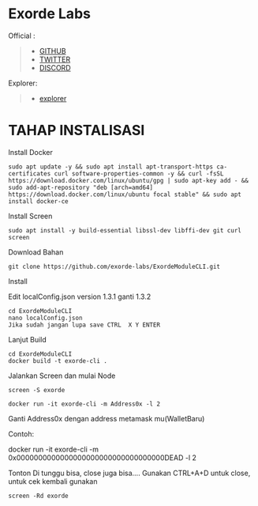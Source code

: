 # Exorde Labs

Official :
>- [GITHUB ](https://github.com/exorde-labs/ExordeModuleCLI)
>- [TWITTER ](https://twitter.com/ExordeLabs)
>- [DISCORD ](https://discord.gg/exordelabs)

Explorer:

>- [explorer ](https://about:blank#blocked)

<H1>TAHAP INSTALISASI</H1>

Install Docker

```
sudo apt update -y && sudo apt install apt-transport-https ca-certificates curl software-properties-common -y && curl -fsSL https://download.docker.com/linux/ubuntu/gpg | sudo apt-key add - && sudo add-apt-repository "deb [arch=amd64] https://download.docker.com/linux/ubuntu focal stable" && sudo apt install docker-ce
```

Install Screen

```
sudo apt install -y build-essential libssl-dev libffi-dev git curl screen
```
Download Bahan

```
git clone https://github.com/exorde-labs/ExordeModuleCLI.git
```

Install

Edit localConfig.json version 1.3.1 ganti 1.3.2
```
cd ExordeModuleCLI
nano localConfig.json 
Jika sudah jangan lupa save CTRL  X Y ENTER
```
Lanjut Build

```
cd ExordeModuleCLI
docker build -t exorde-cli .
```
Jalankan Screen dan mulai Node
```
screen -S exorde
```

```
docker run -it exorde-cli -m Address0x -l 2
```

Ganti Address0x dengan address metamask mu(WalletBaru)

Contoh:

docker run -it exorde-cli -m 0x0000000000000000000000000000000000DEAD -l 2

Tonton
Di tunggu bisa, close juga bisa….
Gunakan CTRL+A+D untuk close, untuk cek kembali gunakan
```
screen -Rd exorde
```
